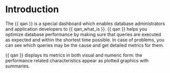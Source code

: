 # Introduction

<a
  id="another-doc-version-link"
  data-location="https://www.percona.com/doc/percona-monitoring-and-management/qan.html"
  href="https://www.percona.com/doc/percona-monitoring-and-management/2.x/qan-intro.html"
  style="display:none;"></a>
The {{ qan }} is a special dashboard which enables database administrators and
application developers to {{ qan_what_is }}. {{ qan }} helps you optimize database
performance by making sure that queries are executed as expected and within the
shortest time possible.  In case of problems, you can see which queries may be
the cause and get detailed metrics for them.

{{ qan }} displays its metrics in both visual and numeric form: the performance
related characteristics appear as plotted graphics with summaries.
